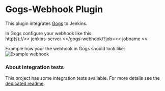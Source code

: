 Gogs-Webhook Plugin
===================

This plugin integrates [Gogs](https://gogs.io/) to Jenkins.<br>

In Gogs configure your webhook like this:<br>
http(s)://<< jenkins-server >>/gogs-webhook/?job=<< jobname >>

Example how your the webhook in Gogs should look like:
![Example webhook](https://github.com/jenkinsci/gogs-webhook-plugin/raw/master/bin/gogs-webhook-screenshot.png)

### About integration tests

This project has some integration tests available. For more details see the [dedicated readme](about_integration_tests.md).